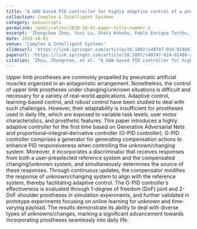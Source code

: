 ```yaml
---
title: "A GAN based PID controller for highly adaptive control of a pneumatic-artificial-muscle driven antagonistic joint"
collection: Complex & Intelligent Systems
category: manuscripts
permalink: /publication/2010-10-01-paper-title-number-2
excerpt: 'Zhongchao Zhou, Yuxi Lu, Shota Kokubu, Pablo Enrique Tortós, Wenwei Yu'
date: 2010-10-01
venue: 'Complex & Intelligent Systems'
slidesurl: 'https://link.springer.com/article/10.1007/s40747-024-01488-y'
paperurl: 'https://link.springer.com/article/10.1007/s40747-024-01488-y'
citation: 'Zhou, Zhongchao, et al. "A GAN based PID controller for highly adaptive control of a pneumatic-artificial-muscle driven antagonistic joint." Complex & Intelligent Systems (2024): 1-18.'
---
```

Upper limb prostheses are commonly propelled by pneumatic artificial muscles organized in an antagonistic arrangement. Nonetheless, the control of upper limb prostheses under changing/unknown situations is difficult and necessary for a variety of real-world applications. Adaptive control, learning-based control, and robust control have been studied to deal with such challenges. However, their adaptability is insufficient for prostheses used in daily life, which are exposed to variable task levels, user motor characteristics, and prosthetic features. This paper introduces a highly adaptive controller for the first time based on Generative Adversarial Nets and proportional–integral–derivative controller (G-PID controller). G-PID controller comprises a generator for generating compensation actions to enhance PID responsiveness when controlling the unknown/changing system. Moreover, it incorporates a discriminator that receives responses from both a user-preselected reference system and the compensated changing/unknown system, and simultaneously determines the source of these responses. Through continuous updates, the compensator modifies the response of unknown/changing system to align with the reference system, thereby facilitating adaptive control. The G-PID controller’s effectiveness is evaluated through 1-degree of freedom (DoF) joint and 2-DoF shoulder prostheses in simulation experiments, and further validated in prototype experiments focusing on online learning for unknown and time-varying payload. The results demonstrate its ability to deal with diverse types of unknowns/changes, marking a significant advancement towards incorporating prostheses seamlessly into daily life.


